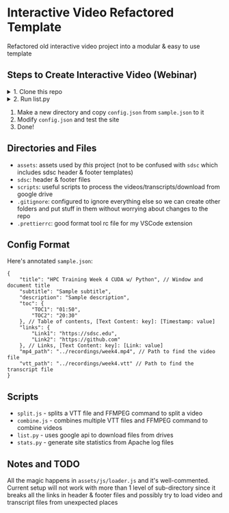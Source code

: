 # Interactive Video Refactored Template

Refactored old interactive video project into a modular & easy to use template

## Steps to Create Interactive Video (Webinar)

<details>
  <summary>1. Clone this repo</summary>
  
  ```bash
    cd /www/............../training/interactive/
    git clone https://github.com/sdsc-hpc-training-dev/interactive-video/ interactive-video-folder-name
  ```
</details>

<details>
  <summary>2. Run list.py</summary>
  
</details>

1. Make a new directory and copy `config.json` from `sample.json` to it
2. Modify `config.json` and test the site
3. Done!


## Directories and Files

-   `assets`: assets used by _this_ project (not to be confused with `sdsc` which includes sdsc header & footer templates)
-   `sdsc`: header & footer files
-   `scripts`: useful scripts to process the videos/transcripts/download from google drive
-   `.gitignore`: configured to ignore everything else so we can create other folders and put stuff in them without worrying about changes to the repo
-   `.prettierrc`: good format tool rc file for my VSCode extension

## Config Format

Here's annotated `sample.json`:

```
{
    "title": "HPC Training Week 4 CUDA w/ Python", // Window and document title
    "subtitle": "Sample subtitle",
    "description": "Sample description",
    "toc": {
        "TOC1": "01:50",
        "TOC2": "20:30"
    }, // Table of contents, [Text Content: key]: [Timestamp: value]
    "links": {
        "Link1": "https://sdsc.edu",
        "Link2": "https://github.com"
    }, // Links, [Text Content: key]: [Link: value]
    "mp4_path": "../recordings/week4.mp4", // Path to find the video file
    "vtt_path": "../recordings/week4.vtt" // Path to find the transcript file
}
```

## Scripts

-   `split.js` - splits a VTT file and FFMPEG command to split a video
-   `combine.js` - combines multiple VTT files and FFMPEG command to combine videos
-   `list.py` - uses google api to download files from drives
-   `stats.py` - generate site statistics from Apache log files

## Notes and TODO

All the magic happens in `assets/js/loader.js` and it's well-commented. Current setup will not work with more than 1 level of sub-directory since it breaks all the links in header & footer files and possibly try to load video and transcript files from unexpected places
